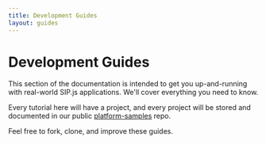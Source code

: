 ```yaml
---
title: Development Guides 
layout: guides
---
```


# Development Guides

This section of the documentation is intended to get you up-and-running with
real-world SIP.js applications. We'll cover everything you need to know.

Every tutorial here will have a project, and every project will be
stored and documented in our public
[platform-samples](https://github.com/onsip/sip.js) repo.

Feel free to fork, clone, and improve these guides.

